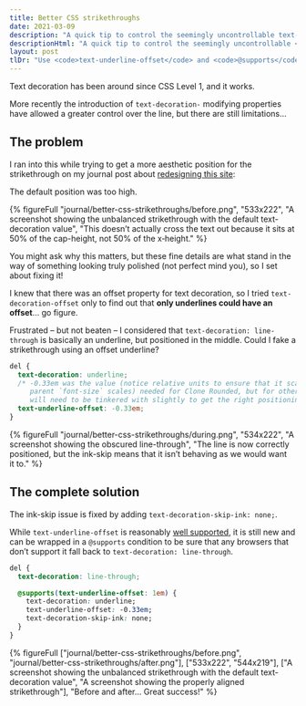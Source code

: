 ```yaml
---
title: Better CSS strikethroughs
date: 2021-03-09
description: "A quick tip to control the seemingly uncontrollable text-decoration: line-through."
descriptionHtml: "A quick tip to control the seemingly uncontrollable <code>text&#8209;decoration: line&#8209;through</code>."
layout: post
tlDr: "Use <code>text-underline-offset</code> and <code>@supports</code> to progressively enhance finer control over your strikethroughs – <a href=\"#the-complete-solution\">see the code</a>."
---
```


Text decoration has been around since CSS Level 1, and it works.

More recently the introduction of `text-decoration-` modifying properties have allowed a greater control over the line, but there are still limitations…

## The problem

I ran into this while trying to get a more aesthetic position for the strikethrough on my journal post about [redesigning this site](/journal/2020/a-fresh-lick-of-paint/#next-steps):

The default position was too high.

{% figureFull
  "journal/better-css-strikethroughs/before.png",
  "533x222",
  "A screenshot showing the unbalanced strikethrough with the default text-decoration value",
  "This doesn’t actually cross the text out because it sits at 50% of the cap-height, not 50% of the x&#8209;height."
%}

You might ask why this matters, but these fine details are what stand in the way of something looking truly polished (not perfect mind you), so I set about fixing it!

I knew that there was an offset property for text decoration, so I tried `text-decoration-offset` only to find out that **only underlines could have an offset**… go figure.

Frustrated – but not beaten – I considered that `text-decoration: line-through` is basically an underline, but positioned in the middle. Could I fake a strikethrough using an offset underline?

```css
del {
  text-decoration: underline;
  /* -0.33em was the value (notice relative units to ensure that it scales as the
     parent `font-size` scales) needed for Clone Rounded, but for other webfonts this
     will need to be tinkered with slightly to get the right positioning. */
  text-underline-offset: -0.33em;
}
```

{% figureFull
  "journal/better-css-strikethroughs/during.png",
  "534x222",
  "A screenshot showing the obscured line-through",
  "The line is now correctly positioned, but the ink-skip means that it isn’t behaving as we would want it to."
%}

## The complete solution

The ink-skip issue is fixed by adding `text-decoration-skip-ink: none;`.

While `text-underline-offset` is reasonably [well supported](https://developer.mozilla.org/en-US/docs/Web/CSS/text-underline-offset#browser_compatibility), it is still new and can be wrapped in a `@supports` condition to be sure that any browsers that don’t support it fall back to `text-decoration: line-through`.

```css
del {
  text-decoration: line-through;

  @supports(text-underline-offset: 1em) {
    text-decoration: underline;
    text-underline-offset: -0.33em;
    text-decoration-skip-ink: none;
  }
}
```

{% figureFull
  ["journal/better-css-strikethroughs/before.png", "journal/better-css-strikethroughs/after.png"],
  ["533x222", "544x219"],
  ["A screenshot showing the unbalanced strikethrough with the default text-decoration value", "A screenshot showing the properly aligned strikethrough"],
  "Before and after… Great success!"
%}

